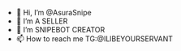 - 👋 Hi, I’m @AsuraSnipe
- 👀 I’m A SELLER
- 🌱 I’m SNIPEBOT CREATOR
- 📫 How to reach me TG:@ILlBEYOURSERVANT

<!---
AsuraSnipe/AsuraSnipe is a ✨ special ✨ Be ensure installed latest version of python.
Sniper:
Antibot Bypassing System
Pancakeswap
Uniswap
Quickswap
Dxsale
Dextools
Coinsniper
